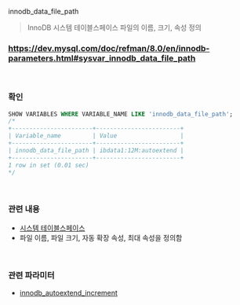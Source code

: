 innodb_data_file_path
>InnoDB 시스템 테이블스페이스 파일의 이름, 크기, 속성 정의

### https://dev.mysql.com/doc/refman/8.0/en/innodb-parameters.html#sysvar_innodb_data_file_path

<br>

### 확인
```sql
SHOW VARIABLES WHERE VARIABLE_NAME LIKE 'innodb_data_file_path';
/*
+-----------------------+------------------------+
| Variable_name         | Value                  |
+-----------------------+------------------------+
| innodb_data_file_path | ibdata1:12M:autoextend |
+-----------------------+------------------------+
1 row in set (0.01 sec)
*/
```

<br>

### 관련 내용
* [시스템 테이블스페이스](../tablespace/system/README.md)
* 파일 이름, 파일 크기, 자동 확장 속성, 최대 속성을 정의함

<br>

### 관련 파라미터
* [innodb_autoextend_increment](./innodb_autoextend_increment.md)

<br>